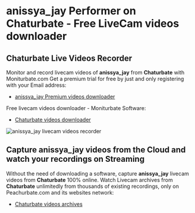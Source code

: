# anissya_jay Performer on Chaturbate - Free LiveCam videos downloader

## Chaturbate Live Videos Recorder

Monitor and record livecam videos of **anissya_jay** from **Chaturbate** with Moniturbate.com
Get a premium trial for free by just and only registering with your Email address:
* [anissya_jay Premium videos downloader](https://moniturbate.com/request-demo-licence-key.html)

Free livecam videos downloader - Moniturbate Software:
* [Chaturbate videos downloader](https://moniturbate.com/moniturbate-download-software.html)

![anissya_jay livecam videos recorder](https://peachurnet.com/templates/moniturbate-software.png)


## Capture anissya_jay videos from the Cloud and watch your recordings on Streaming

Without the need of downloading a software, capture **anissya_jay** livecam videos from **Chaturbate** 100% online.
Watch Livecam archives from **Chaturbate** unlimitedly from thousands of existing recordings, only on Peachurbate.com and its websites network:
* [Chaturbate videos archives](https://peachurnet.com/)